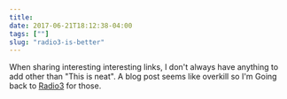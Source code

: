 ```yaml
---
title: 
date: 2017-06-21T18:12:38-04:00
tags: [""]
slug: "radio3-is-better"
---
```


When sharing interesting interesting links, I don't always have anything to add
other than "This is neat". A blog post seems like overkill so I'm Going back to
[Radio3](http://radio3.io/) for those.
